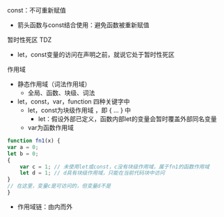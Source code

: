 const：不可重新赋值
- 箭头函数与const结合使用：避免函数被重新赋值

暂时性死区 TDZ
- let，const变量的访问在声明之前，就说它处于暂时性死区

作用域
- 静态作用域（词法作用域）
	- 全局、函数、块级、词法
- let，const，var，function 四种关键字中
	- let，const为块级作用域 ，即 { ... } 中
		- let：假设外部已定义，函数内部let的变量会暂时覆盖外部同名变量
	- var为函数作用域
```js
function fn1(x) {
var a = 0;
let b = 0;
{
	var c = 1; // 未使用let或const，c没有块级作用域，属于fn1的函数作用域
	let d = 1; // d具有块级作用域，只能在当前代码块中访问
}
// 在这里，变量c是可访问的，但变量d不是
}
```
- 作用域链：由内而外

